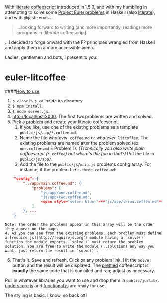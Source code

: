 With [literate coffeescript](http://coffeescript.org/#literate) introduced in 1.5.0, and with my humbling in attempting to solve some [Project Euler problems](http://projecteuler.net/problems) in Haskell (also [literate](http://www.haskell.org/haskellwiki/Literate_programming)), and with @jashkenas...

> ...looking forward to writing (and more importantly, reading) more programs in [literate coffeescript].

...I decided to forge onward with the FP principles wrangled from Haskell and apply them in a more accessible arena.

Ladies, gentlemen and bots, I present to you:

# euler-litcoffee

####<u>How to use</u>

1. `$ clone` it. `$ cd` inside its directory.
2. `$ npm install`.
3. `$ node server.js`.
4. <http://localhost:3000>. The first two problems are written and solved.
5. Pick a [problem](http://projecteuler.net/problems) and create your literate coffeescript.
    1. If you like, use one of the existing problems as a template `public/js/app/*.coffee.md`.
    2. Name the file *whatever*`.coffee.md` or *whatever*`.litcoffee`. The existing problems are named after the problem solved (ex. `one.coffee.md` = Problem 1). _(Technically you also write plain coffeescript (_`*.coffee`_) but where's the fun in that?)_ Put the file in `public/js/app/`.
    3. Add the file to the `public/js/main.js` problems config array. For instance, if the problem file is `three.coffee.md`:
```json
    "config": {
        "../app/main.coffee.md": {
            "problems": [
                "js/app/one.coffee.md",
                "js/app/two.coffee.md",
                <span style="color: blue;">**"js/app/three.coffee.md"**</span>
            ]
        }, ...
    }
```
    Note: The order the problems appear in this array will be the order they appear on the page.
    4. As you can see from the existing problems, each problem must define a [require js](http://requirejs.org/) module having a `solve()` function the module exports. `solve()` must return the problem solution. You are free to write the module (..solution) any way you want, just return the result in `solve()`.
6. That's it. Save and refresh. Click on any problem link. Hit the `Solve!` button and the result will be displayed. The [prettied](https://code.google.com/p/google-code-prettify/) coffeescript is **exactly** the same code that is compiled and ran; adjust as necessary.

Pull in whatever libraries you want to use and drop them in `public/js/lib/`. [underscore.js](http://underscorejs.org/) and [functional.js](http://osteele.com/sources/javascript/functional/) are ready for use.

The styling is basic. I know, so back off!
